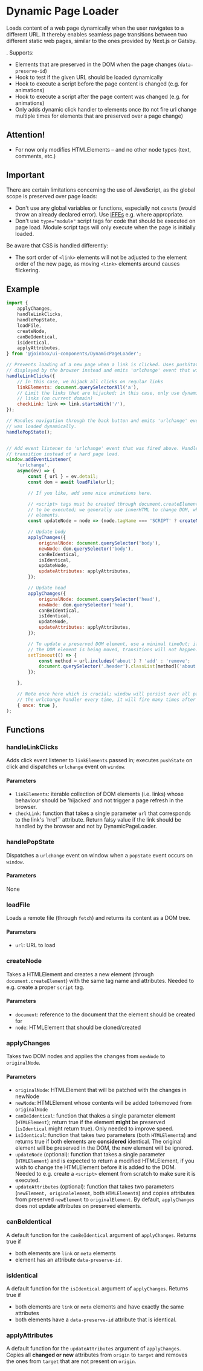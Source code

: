 # Dynamic Page Loader

Loads content of a web page dynamically when the user navigates to a different URL. It thereby
enables seamless page transitions between two different static web pages, similar to the ones
provided by Next.js or Gatsby.

. Supports:
- Elements that are preserved in the DOM when the page changes (`data-preserve-id`)
- Hook to test if the given URL should be loaded dynamically
- Hook to execute a script before the page content is changed (e.g. for animations)
- Hook to execute a script after the page content was changed (e.g. for animations)
- Only adds dynamic click handler to elements once (to not fire url change multiple times for
elements that are preserved over a page change)

## Attention!
- For now only modifies HTMLElements – and no other node types (text, comments, etc.)

## Important

There are certain limitations concerning the use of JavaScript, as the global scope is preserved
over page loads:
- Don't use any global variables or functions, especially not `const`s (would throw an already
declared error). Use [IFFEs](https://developer.mozilla.org/en-US/docs/Glossary/IIFE) e.g. where
appropriate.
- Don't use `type="module"` script tags for code that should be executed on page load. Module
script tags will only execute when the page is initially loaded.

Be aware that CSS is handled differently:
- The sort order of `<link>` elements will not be adjusted to the element order of the new page,
as moving `<link>` elements around causes flickering.

## Example

````javascript
import {
    applyChanges,
    handleLinkClicks,
    handlePopState,
    loadFile,
    createNode,
    canBeIdentical,
    isIdentical,
    applyAttributes,
} from '@joinbox/ui-components/DynamicPageLoader';

// Prevents loading of a new page when a link is clicked. Uses pushState to update the URL 
// displayed by the browser instead and emits 'urlchange' event that will be handled later.
handleLinkClicks({
    // In this case, we hijack all clicks on regular links
    linkElements: document.querySelectorAll('a'),
    // Limit the links that are hijacked; in this case, only use dynamic page loader for absolute
    // links (on current domain)
    checkLink: link => link.startsWith('/'),
});

// Handles navigation through the back button and emits 'urlchange' event if the previous page
// was loaded dynamically.
handlePopState();


// Add event listener to 'urlchange' event that was fired above. Handle URL change with a smooth
// transition instead of a hard page load.
window.addEventListener(
    'urlchange',
    async(ev) => {
        const { url } = ev.detail;
        const dom = await loadFile(url);

        // If you like, add some nice animations here.

        // <script> tags must be created through document.createElement and appended to DOM in order
        // to be executed; we generally use innerHTML to change DOM, which does not execute script
        // elements.
        const updateNode = node => (node.tagName === 'SCRIPT' ? createNode(document, node) : node);

        // Update body
        applyChanges({
            originalNode: document.querySelector('body'),
            newNode: dom.querySelector('body'),
            canBeIdentical,
            isIdentical,
            updateNode,
            updateAttributes: applyAttributes,
        });

        // Update head
        applyChanges({
            originalNode: document.querySelector('head'),
            newNode: dom.querySelector('head'),
            canBeIdentical,
            isIdentical,
            updateNode,
            updateAttributes: applyAttributes,
        });

        // To update a preserved DOM element, use a minimal timeOut; if we add the class while
        // the DOM element is being moved, transitions will not happen.
        setTimeout(() => {
            const method = url.includes('about') ? 'add' : 'remove';
            document.querySelector('.header').classList[method]('about');
        });

    },

    // Note once here which is crucial; window will persist over all page changes. If we add
    // the urlchange handler every time, it will fire many times after many page reloads.
    { once: true },
);
````



## Functions

### handleLinkClicks

Adds click event listener to `linkElements` passed in; executes `pushState` on click and dispatches
`urlchange` event on `window`.

#### Parameters
- `linkElements`: iterable collection of DOM elements (i.e. links) whose behaviour should be
'hijacked' and not trigger a page refresh in the browser.
- `checkLink`: function that takes a single parameter `url` that corresponds to the link's `href``
attribute. Return falsy value if the link should be handled by the browser and not by
DynamicPageLoader.



### handlePopState

Dispatches a `urlchange` event on window when a `popState` event occurs on `window`.

#### Parameters
None



### loadFile

Loads a remote file (through `fetch`) and returns its content as a DOM tree.

#### Parameters
- `url`: URL to load



### createNode

Takes a HTMLElement and creates a new element (through `document.createElement`) with the same
tag name and attributes. Needed to e.g. create a proper `script` tag.

#### Parameters
- `document`: reference to the document that the element should be created for
- `node`: HTMLElement that should be cloned/created



### applyChanges

Takes two DOM nodes and applies the changes from `newNode` to `originalNode`.

#### Parameters
- `originalNode`: HTMLElement that will be patched with the changes in newNode
- `newNode`: HTMLElement whose contents will be added to/removed from `originalNode`
- `canBeIdentical`: function that thakes a single parameter element (`HTMLElement`); return true if
the element **might** be preserved (`isIdentical` might return true). Only needed to improve speed.
- `isIdentical`: function that takes two parameters (both `HTMLElement`s) and returns true if both
elements are **considered** identical. The original element will be preserved in the DOM, the new
element will be ignored.
- `updateNode` (optional): function that takes a single parameter (`HTMLElement`) and is expected
to return a modified HTMLElement, if you wish to change the HTMLElement before it is added to the
DOM. Needed to e.g. create a `<script>` element from scratch to make sure it is executed.
- `updateAttributes` (optional): function that takes two parameters (`newElement, originalelement`,
both `HTMLElement`s) and copies attributes from preserved `newElement` to `originalElement`. By
default, `applyChanges` does not update attributes on preserved elements.


### canBeIdentical

A default function for the `canBeIdentical` argument of `applyChanges`. Returns true if
- both elements are `link` or `meta` elements
- element has an attribute `data-preserve-id`.


### isIdentical

A default function for the `isIdentical` argument of `applyChanges`. Returns true if
- both elements are `link` or `meta` elements and have exactly the same attributes
- both elements have a `data-preserve-id` attribute that is identical.


### applyAttributes

A default function for the `updateAttributes` argument of `applyChanges`. Copies all **changed or
new** attributes from `origin` to `target` and removes the ones from `target` that are not present
on `origin`.
